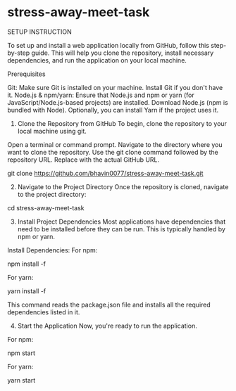 # stress-away-meet-task
SETUP INSTRUCTION

To set up and install a web application locally from GitHub, follow this step-by-step guide. 
This will help you clone the repository, install necessary dependencies, and run the application on your local machine.

Prerequisites

Git: Make sure Git is installed on your machine. Install Git if you don't have it.
Node.js & npm/yarn: Ensure that Node.js and npm or yarn (for JavaScript/Node.js-based projects) are installed.
Download Node.js (npm is bundled with Node).
Optionally, you can install Yarn if the project uses it.

1. Clone the Repository from GitHub
To begin, clone the repository to your local machine using git.

Open a terminal or command prompt.
Navigate to the directory where you want to clone the repository.
Use the git clone command followed by the repository URL. Replace <repository-url> with the actual GitHub URL.
           
git clone https://github.com/bhavin0077/stress-away-meet-task.git

2. Navigate to the Project Directory
Once the repository is cloned, navigate to the project directory:

cd stress-away-meet-task

3. Install Project Dependencies
Most applications have dependencies that need to be installed before they can be run. This is typically handled by npm or yarn.

Install Dependencies:
For npm:

npm install -f

For yarn:

yarn install -f

This command reads the package.json file and installs all the required dependencies listed in it.

4. Start the Application
Now, you're ready to run the application.

For npm:

npm start

For yarn:

yarn start

